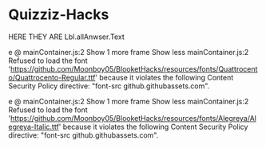 # Quizziz-Hacks
HERE THEY ARE
Lbl.allAnwser.Text	


e @ mainContainer.js:2
Show 1 more frame
Show less
mainContainer.js:2 Refused to load the font 'https://github.com/Moonboy05/BlooketHacks/resources/fonts/Quattrocento/Quattrocento-Regular.ttf' because it violates the following Content Security Policy directive: "font-src github.githubassets.com".

e @ mainContainer.js:2
Show 1 more frame
Show less
mainContainer.js:2 Refused to load the font 'https://github.com/Moonboy05/BlooketHacks/resources/fonts/Alegreya/Alegreya-Italic.ttf' because it violates the following Content Security Policy directive: "font-src github.githubassets.com".
